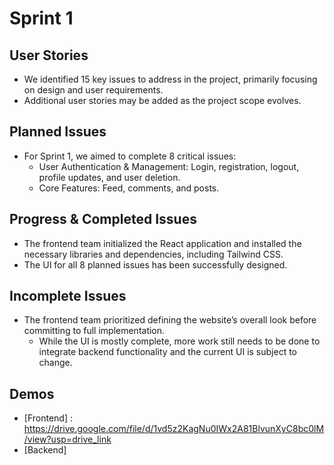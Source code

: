 # Sprint 1

## User Stories
- We identified 15 key issues to address in the project, primarily focusing on design and user requirements.
- Additional user stories may be added as the project scope evolves.

## Planned Issues
- For Sprint 1, we aimed to complete 8 critical issues:
  - User Authentication & Management: Login, registration, logout, profile updates, and user deletion.
  - Core Features: Feed, comments, and posts.

## Progress & Completed Issues
- The frontend team initialized the React application and installed the necessary libraries and dependencies, including Tailwind CSS.
- The UI for all 8 planned issues has been successfully designed.

## Incomplete Issues
- The frontend team prioritized defining the website’s overall look before committing to full implementation.
  - While the UI is mostly complete, more work still needs to be done to integrate backend functionality and the current UI is subject to change.

## Demos
- [Frontend] : https://drive.google.com/file/d/1vd5z2KagNu0IWx2A81BlvunXyC8bc0lM/view?usp=drive_link
- [Backend]
